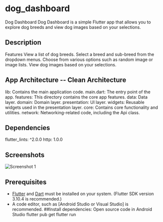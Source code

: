 # dog_dashboard

Dog Dashboard
Dog Dashboard is a simple Flutter app that allows you to explore dog breeds and view dog images based on your selections.

## Description

Features
View a list of dog breeds.
Select a breed and sub-breed from the dropdown menus.
Choose from various options such as random image or image lists.
View dog images based on your selections.

## App Architecture -- Clean Architecture
lib: Contains the main application code.
    main.dart: The entry point of the app.
    features: This directory contains the core app features.
    data: Data layer.
    domain: Domain layer.
    presentation: UI layer.
    widgets: Reusable widgets used in the presentation layer.
    core: Contains core functionality and utilities.
    network: Networking-related code, including the Api class.

## Dependencies
flutter_lints: ^2.0.0
    http: 1.0.0

## Screenshots
![Screenshot 1](screenshot/screenshot.jpeg)


## Prerequisites
- [Flutter](https://flutter.dev/) and [Dart](https://dart.dev/) must be installed on your system. (Flutter SDK version 3.10.4 is recommended.)
- A code editor, such as [Android Studio or Visual Studio] is recommended.
##Install dependencies:
Open source code in Android Studio
flutter pub get
flutter run
